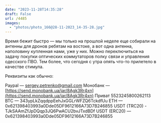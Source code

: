 ```yaml
---
date: "2023-11-28T14:35:28"
draft: False
url: /4485
images:
  - "photos/photo_166@28-11-2023_14-35-28.jpg"
---
```


Время бежит быстро — мы только на прошлой неделе еще собирали на антенны для дронов ребятам на востоке, а вот одна антенна, наполовину купленная нами, уже у них. Можно переключиться на задачу покупки оптических коммутаторов полку связи и управления одесского ПВО. Тем более, что сегодня с утра опять что-то прилетело в качестве стимула.

Реквизиты как обычно:

Paypal — sergey.petrenko@gmail.com
Монобанк — [https://send.monobank.ua/jar/8Agk3Rr4xn](https://send.monobank.ua/jar/8Agk3Rr4xn)
Приват 5523245800262113
BTC — 343ypLkZqqdppEehJxGGLrWFZQ6TckdfUu
ETH — 0x621398403993a0Dde05DF9612166A73D7B246855
USDT (TRC20) - TJkSAAmZfJpDQqp3JQ6PwACU2bvJTxdBDf
USDT (ERC20) — 0x621398403993a0Dde05DF9612166A73D7B246855
